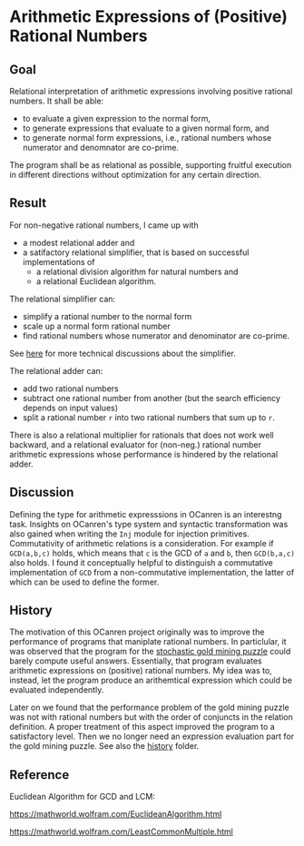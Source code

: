 # Arithmetic Expressions of (Positive) Rational Numbers

## Goal

Relational interpretation of arithmetic expressions involving positive rational numbers.
It shall be able:

- to evaluate a given expression to the normal form,
- to generate expressions that evaluate to a given normal form, and
- to generate normal form expressions, i.e., rational numbers whose numerator and denomnator are co-prime.

The program shall be as relational as
possible, supporting fruitful execution in different directions without optimization
for any certain direction.

## Result

For non-negative rational numbers,
I came up with
- a modest relational adder and
- a satifactory relational simplifier, that is  based on successful implementations of 
    - a relational division algorithm for natural numbers and
    - a relational Euclidean algorithm.

The relational simplifier can:

- simplify a rational number to the normal form
- scale up a normal form rational number 
- find rational numbers whose numerator and denominator are co-prime.

See [here](history/Solution_I) for more technical discussions about the simplifier.

The relational adder can:

- add two rational numbers
- subtract one rational number from another (but the search efficiency depends on input values)
- split a rational number `r` into two rational numbers  that sum up to `r`.

There is also a relational multiplier for rationals that does not work well backward,
and a relational evaluator for (non-neg.) rational number arithmetic expressions
whose  performance is hindered by the relational adder.

## Discussion

Defining the type for arithmetic expresssions in OCanren is an
interestng task. Insights on OCanren's type system and syntactic transformation was also gained
when writing the `Inj` module for injection primitives. Commutativity of arithmetic relations
is a consideration. For example if `GCD(a,b,c)` holds, which  means that `c` is the GCD
of `a` and `b`, then `GCD(b,a,c)` also holds. I found it conceptually helpful to distinguish
a commutative implementation of `GCD` from a non-commutative implementation, the latter of which
can be used to define the former. 

## History

The motivation of this OCanren project originally was to improve the performance of
programs that maniplate rational numbers. In particlular, it was observed that the
program for the [stochastic gold mining puzzle](../Gold_Mining) could barely
compute useful answers. 
 Essentially, that program evaluates arithmetic expressions
 on  (positive) rational numbers. My idea was to, instead, let the program
 produce an arithemtical expression which could be evaluated independently.
 

Later on we found that the performance problem of the gold mining puzzle was not with
rational numbers but with the order of conjuncts in the relation definition. A proper treatment of
this aspect improved the program to a satisfactory level. Then we no longer need an
expression evaluation part for the gold mining puzzle. See also the [history](history) folder.



## Reference

Euclidean Algorithm for GCD and LCM:

https://mathworld.wolfram.com/EuclideanAlgorithm.html

https://mathworld.wolfram.com/LeastCommonMultiple.html